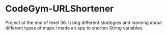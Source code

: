 # CodeGym-URLShortener
Project at the end of level 36. Using different strategies and learning about different types of maps I made an app to shorten String variables. 

